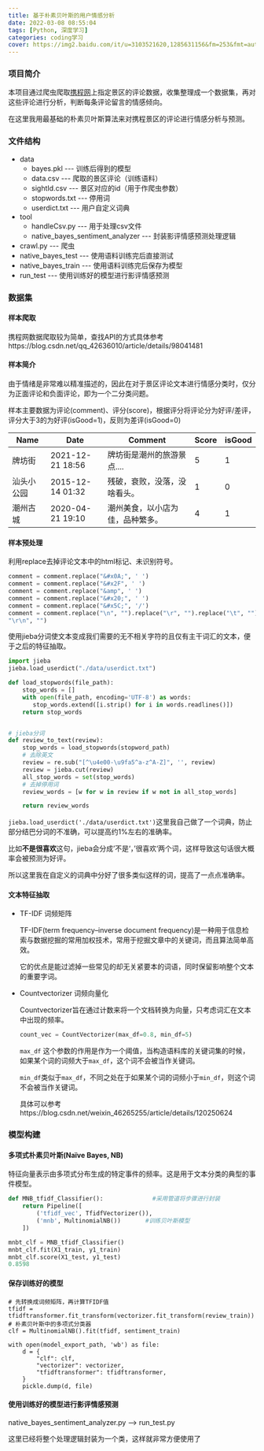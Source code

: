 ```yaml
---
title: 基于朴素贝叶斯的用户情感分析
date: 2022-03-08 08:55:04
tags: [Python, 深度学习]
categories: coding学习
cover: https://img2.baidu.com/it/u=3103521620,1285631156&fm=253&fmt=auto&app=138&f=JPEG?w=740&h=405
---
```


### 项目简介

本项目通过爬虫爬取[携程网](https://www.ctrip.com/)上指定景区的评论数据，收集整理成一个数据集，再对这些评论进行分析，判断每条评论留言的情感倾向。

在这里我用最基础的朴素贝叶斯算法来对携程景区的评论进行情感分析与预测。

### 文件结构

- data
  - bayes.pkl ---  训练后得到的模型
  - data.csv ---  爬取的景区评论（训练语料）
  - sightId.csv  ---  景区对应的id（用于作爬虫参数）
  - stopwords.txt  ---  停用词
  - userdict.txt  ---  用户自定义词典
- tool
  - handleCsv.py  ---  用于处理csv文件
  - native_bayes_sentiment_analyzer  ---  封装影评情感预测处理逻辑
- crawl.py  ---  爬虫
- native_bayes_test  ---  使用语料训练完后直接测试
- native_bayes_train  ---  使用语料训练完后保存为模型
- run_test  ---  使用训练好的模型进行影评情感预测

### 数据集

#### 样本爬取

携程网数据爬取较为简单，查找API的方式具体参考https://blog.csdn.net/qq_42636010/article/details/98041481

#### 样本简介

由于情绪是非常难以精准描述的，因此在对于景区评论文本进行情感分类时，仅分为正面评论和负面评论，即为一个二分类问题。

样本主要数据为评论(comment)、评分(score)，根据评分将评论分为好评/差评，评分大于3的为好评(isGood=1)，反则为差评(isGood=0)

| Name       | Date             | Comment                          | Score | isGood |
| ---------- | ---------------- | -------------------------------- | ----- | ------ |
| 牌坊街     | 2021-12-21 18:56 | 牌坊街是潮州的旅游景点....       | 5     | 1      |
| 汕头小公园 | 2015-12-14 01:32 | 残破，衰败，没落，没啥看头。     | 1     | 0      |
| 潮州古城   | 2020-04-21 19:10 | 潮州美食，以小店为佳，品种繁多。 | 4     | 1      |

#### 样本预处理

利用replace去掉评论文本中的html标记、未识别符号。

```python
comment = comment.replace("&#x0A;", ' ')
comment = comment.replace("&#x2F", ' ')
comment = comment.replace("&amp", ' ')
comment = comment.replace("&#x20;", ' ')
comment = comment.replace("&#x5C;", '/')
comment = comment.replace("\n", "").replace("\r", "").replace("\t", "").replace(
"\r\n", "")
```

使用jieba分词使文本变成我们需要的无不相关字符的且仅有主干词汇的文本，便于之后的特征抽取。

```python
import jieba
jieba.load_userdict("./data/userdict.txt")

def load_stopwords(file_path):
    stop_words = []
    with open(file_path, encoding='UTF-8') as words:
       stop_words.extend([i.strip() for i in words.readlines()])
    return stop_words


# jieba分词
def review_to_text(review):
    stop_words = load_stopwords(stopword_path)
    # 去除英文
    review = re.sub("[^\u4e00-\u9fa5^a-z^A-Z]", '', review)
    review = jieba.cut(review)
    all_stop_words = set(stop_words)
    # 去掉停用词
    review_words = [w for w in review if w not in all_stop_words]

    return review_words
```

`jieba.load_userdict('./data/userdict.txt')`这里我自己做了一个词典，防止部分结巴分词的不准确，可以提高约1%左右的准确率。

比如**不是很喜欢**这句，jieba会分成’不是‘，’很喜欢‘两个词，这样导致这句话很大概率会被预测为好评。

所以这里我在自定义的词典中分好了很多类似这样的词，提高了一点点准确率。

#### 文本特征抽取

- TF-IDF 词频矩阵

  TF-IDF(term frequency–inverse document frequency)是一种用于信息检索与数据挖掘的常用加权技术，常用于挖掘文章中的关键词，而且算法简单高效。

  它的优点是能过滤掉一些常见的却无关紧要本的词语，同时保留影响整个文本的重要字词。

- Countvectorizer 词频向量化

  Countvectorizer旨在通过计数来将一个文档转换为向量，只考虑词汇在文本中出现的频率。

  ```python
  count_vec = CountVectorizer(max_df=0.8, min_df=5)
  ```

  `max_df` 这个参数的作用是作为一个阈值，当构造语料库的关键词集的时候，如果某个词的词频大于`max_df`，这个词不会被当作关键词。

  `min_df`类似于`max_df`，不同之处在于如果某个词的词频小于`min_df`，则这个词不会被当作关键词。

  具体可以参考https://blog.csdn.net/weixin_46265255/article/details/120250624

### 模型构建

#### 多项式朴素贝叶斯(Naïve Bayes, NB)

特征向量表示由多项式分布生成的特定事件的频率。这是用于文本分类的典型的事件模型。

```python
def MNB_tfidf_Classifier():              #采用管道将步骤进行封装
    return Pipeline([
        ('tfidf_vec', TfidfVectorizer()),  
        ('mnb', MultinomialNB())       #训练贝叶斯模型
    ])

mnbt_clf = MNB_tfidf_Classifier()
mnbt_clf.fit(X1_train, y1_train)
mnbt_clf.score(X1_test, y1_test)
0.8598
```

#### 保存训练好的模型

```
# 先转换成词频矩阵，再计算TFIDF值
tfidf = tfidftransformer.fit_transform(vectorizer.fit_transform(review_train))
# 朴素贝叶斯中的多项式分类器
clf = MultinomialNB().fit(tfidf, sentiment_train)

with open(model_export_path, 'wb') as file:
    d = {
        "clf": clf,
        "vectorizer": vectorizer,
        "tfidftransformer": tfidftransformer,
    }
    pickle.dump(d, file)
```

#### 使用训练好的模型进行影评情感预测

native_bayes_sentiment_analyzer.py  ——>  run_test.py

这里已经将整个处理逻辑封装为一个类，这样就非常方便使用了

